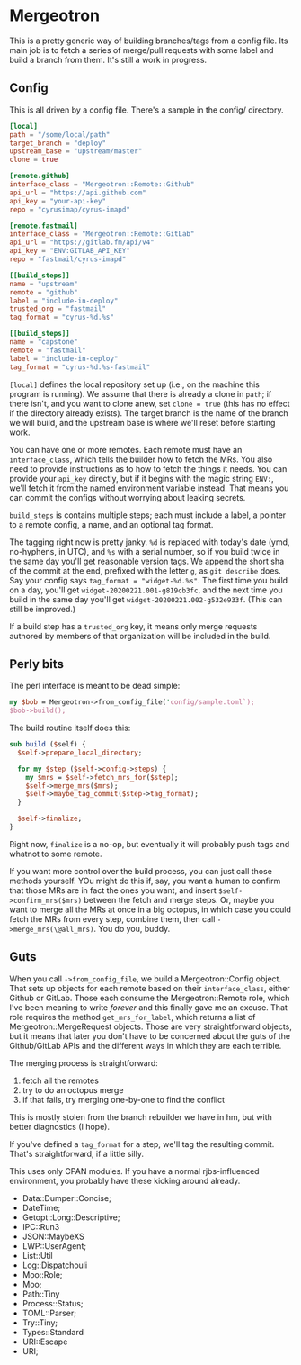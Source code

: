# Mergeotron

This is a pretty generic way of building branches/tags from a config file. Its
main job is to fetch a series of merge/pull requests with some label and build
a branch from them. It's still a work in progress.

## Config

This is all driven by a config file. There's a sample in the config/
directory.

```toml
[local]
path = "/some/local/path"
target_branch = "deploy"
upstream_base = "upstream/master"
clone = true

[remote.github]
interface_class = "Mergeotron::Remote::Github"
api_url = "https://api.github.com"
api_key = "your-api-key"
repo = "cyrusimap/cyrus-imapd"

[remote.fastmail]
interface_class = "Mergeotron::Remote::GitLab"
api_url = "https://gitlab.fm/api/v4"
api_key = "ENV:GITLAB_API_KEY"
repo = "fastmail/cyrus-imapd"

[[build_steps]]
name = "upstream"
remote = "github"
label = "include-in-deploy"
trusted_org = "fastmail"
tag_format = "cyrus-%d.%s"

[[build_steps]]
name = "capstone"
remote = "fastmail"
label = "include-in-deploy"
tag_format = "cyrus-%d.%s-fastmail"
```

`[local]` defines the local repository set up (i.e., on the machine this
program is running). We assume that there is already a clone in `path`; if
there isn't, and you want to clone anew, set `clone = true` (this has no
effect if the directory already exists). The target branch is the name of the
branch we will build, and the upstream base is where we'll reset before
starting work.

You can have one or more remotes. Each remote must have an `interface_class`,
which tells the builder how to fetch the MRs. You also need to provide
instructions as to how to fetch the things it needs. You can provide your
`api_key` directly, but if it begins with the magic string `ENV:`, we'll fetch
it from the named environment variable instead. That means you can commit the
configs without worrying about leaking secrets.

`build_steps` is contains multiple steps; each must include a label, a pointer
to a remote config, a name, and an optional tag format.

The tagging right now is pretty janky. `%d` is replaced with today's date
(ymd, no-hyphens, in UTC), and `%s` with a serial number, so if you build
twice in the same day you'll get reasonable version tags. We append the short
sha of the commit at the end, prefixed with the letter `g`, as `git describe`
does. Say your config says `tag_format = "widget-%d.%s"`. The first time you
build on a day, you'll get `widget-20200221.001-g819cb3fc`, and the next time
you build in the same day you'll get `widget-20200221.002-g532e933f`.  (This
can still be improved.)

If a build step has a `trusted_org` key, it means only merge requests authored
by members of that organization will be included in the build.

## Perly bits

The perl interface is meant to be dead simple:

```perl
my $bob = Mergeotron->from_config_file('config/sample.toml`);
$bob->build();
```

The build routine itself does this:

```perl
sub build ($self) {
  $self->prepare_local_directory;

  for my $step ($self->config->steps) {
    my $mrs = $self->fetch_mrs_for($step);
    $self->merge_mrs($mrs);
    $self->maybe_tag_commit($step->tag_format);
  }

  $self->finalize;
}
```

Right now, `finalize` is a no-op, but eventually it will probably push tags
and whatnot to some remote.

If you want more control over the build process, you can just call those
methods yourself. YOu might do this if, say, you want a human to confirm that
those MRs are in fact the ones you want, and insert `$self->confirm_mrs($mrs)`
between the fetch and merge steps. Or, maybe you want to merge all the MRs at
once in a big octopus, in which case you could fetch the MRs from every
step, combine them, then call `->merge_mrs(\@all_mrs)`. You do you, buddy.

## Guts

When you call `->from_config_file`, we build a Mergeotron::Config object.
That sets up objects for each remote based on their `interface_class`, either
Github or GitLab. Those each consume the Mergeotron::Remote role, which I've
been meaning to write _forever_ and this finally gave me an excuse. That role
requires the method `get_mrs_for_label`, which returns a list of
Mergeotron::MergeRequest objects. Those are very straightforward objects, but
it means that later you don't have to be concerned about the guts of the
Github/GitLab APIs and the different ways in which they are each terrible.

The merging process is straightforward:

1. fetch all the remotes
2. try to do an octopus merge
3. if that fails, try merging one-by-one to find the conflict

This is mostly stolen from the branch rebuilder we have in hm, but with better
diagnostics (I hope).

If you've defined a `tag_format` for a step, we'll tag the resulting commit.
That's straightforward, if a little silly.

This uses only CPAN modules. If you have a normal rjbs-influenced environment,
you probably have these kicking around already.

- Data::Dumper::Concise;
- DateTime;
- Getopt::Long::Descriptive;
- IPC::Run3
- JSON::MaybeXS
- LWP::UserAgent;
- List::Util
- Log::Dispatchouli
- Moo::Role;
- Moo;
- Path::Tiny
- Process::Status;
- TOML::Parser;
- Try::Tiny;
- Types::Standard
- URI::Escape
- URI;
